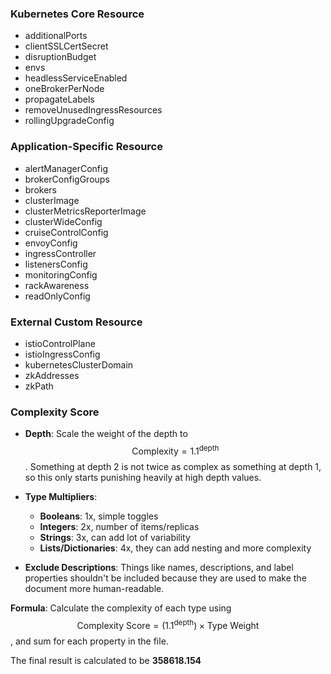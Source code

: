 ### Kubernetes Core Resource
- additionalPorts
- clientSSLCertSecret
- disruptionBudget
- envs
- headlessServiceEnabled
- oneBrokerPerNode
- propagateLabels
- removeUnusedIngressResources
- rollingUpgradeConfig

### Application-Specific Resource
- alertManagerConfig
- brokerConfigGroups
- brokers
- clusterImage
- clusterMetricsReporterImage
- clusterWideConfig
- cruiseControlConfig
- envoyConfig
- ingressController
- listenersConfig
- monitoringConfig
- rackAwareness
- readOnlyConfig

### External Custom Resource
- istioControlPlane
- istioIngressConfig
- kubernetesClusterDomain
- zkAddresses
- zkPath

### Complexity Score

- **Depth**: Scale the weight of the depth to $$\text{Complexity} = 1.1^{\text{depth}}$$. Something at depth 2 is not twice as complex as something at depth 1, so this only starts punishing heavily at high depth values.

- **Type Multipliers**:
  - **Booleans**: 1x, simple toggles
  - **Integers**: 2x, number of items/replicas
  - **Strings**: 3x, can add lot of variability
  - **Lists/Dictionaries**: 4x, they can add nesting and more complexity

- **Exclude Descriptions**: Things like names, descriptions, and label properties shouldn't be included because they are used to make the document more human-readable.

**Formula**: Calculate the complexity of each type using $$\text{Complexity Score} = (1.1^{\text{depth}}) \times \text{Type Weight}$$, and sum for each property in the file.

The final result is calculated to be **358618.154**